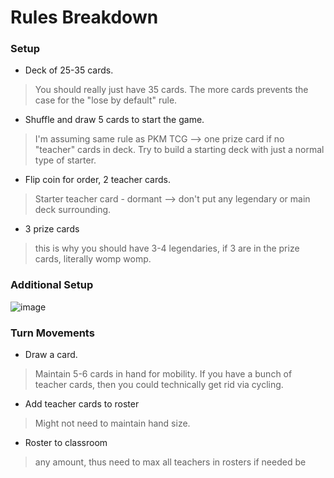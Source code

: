 # Rules Breakdown
### Setup
- Deck of 25-35 cards.
> You should really just have 35 cards. The more cards prevents the case for the "lose by default" rule.
- Shuffle and draw 5 cards to start the game.
> I'm assuming same rule as PKM TCG --> one prize card if no "teacher" cards in deck. Try to build a starting deck with just a normal type of starter.
- Flip coin for order, 2 teacher cards.
> Starter teacher card - dormant --> don't put any legendary or main deck surrounding.
- 3 prize cards
> this is why you should have 3-4 legendaries, if 3 are in the prize cards, literally womp womp.

### Additional Setup
![image](https://github.com/user-attachments/assets/a2dfde5c-2586-48f0-b6df-18b357c62245)

### Turn Movements
- Draw a card.
> Maintain 5-6 cards in hand for mobility. If you have a bunch of teacher cards, then you could technically get rid via cycling.
- Add teacher cards to roster
> Might not need to maintain hand size.
- Roster to classroom
> any amount, thus need to max all teachers in rosters if needed be

